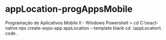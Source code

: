 # appLocation-progAppsMobile
Programação de Aplicativos Mobile II  - Windows Powershell > cd C:\react-native npx create-expo-app appLocation --template blank cd .\appLocation\ code .

